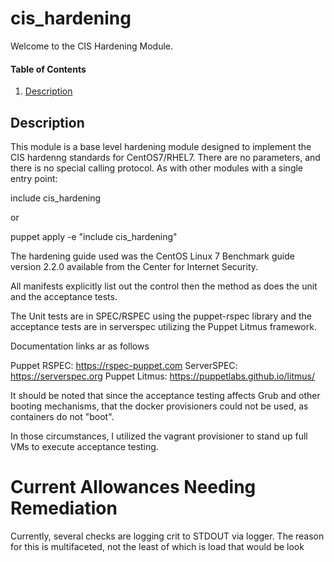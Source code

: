 # cis_hardening

Welcome to the CIS Hardening Module.

#### Table of Contents

1. [Description](#description)

## Description

This module is a base level hardening module designed to implement the CIS hardenng 
standards for CentOS7/RHEL7. There are no parameters, and there is no special calling 
protocol.  As with other modules with a single entry point:

include cis_hardening

or

puppet apply -e "include cis_hardening"

The hardening guide used was the CentOS Linux 7 Benchmark guide version 2.2.0
available from the Center for Internet Security.

All manifests explicitly list out the control then the method as does the unit and
the acceptance tests.

The Unit tests are in SPEC/RSPEC using the puppet-rspec library and the acceptance
tests are in serverspec utilizing the Puppet Litmus framework.

Documentation links ar as follows

Puppet RSPEC:  https://rspec-puppet.com
ServerSPEC:    https://serverspec.org
Puppet Litmus: https://puppetlabs.github.io/litmus/

It should be noted that since the acceptance testing affects Grub and other booting 
mechanisms, that the docker provisioners could not be used, as containers do not "boot".

In those circumstances, I utilized the vagrant provisioner to stand up full VMs to 
execute acceptance testing.

# Current Allowances Needing Remediation
Currently, several checks are logging crit to STDOUT via logger.
The reason for this is multifaceted, not the least of which is load that would be look